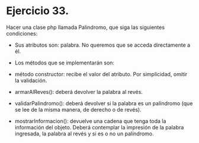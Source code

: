 # Ejercicio 33.

Hacer una clase php llamada Palindromo, que siga las siguientes condiciones:
- Sus atributos son: palabra. No queremos que se acceda directamente a él.
- Los métodos que se implementarán son:

 - método constructor: recibe el valor del atributo. Por simplicidad, omitir la
validación.
 - armarAlReves(): deberá devolver la palabra al revés.
 - validarPalindromo(): deberá devolver si la palabra es un palíndromo (que se
lee de la misma manera, de derecho o de revés).
 - mostrarInformacion(): devuelve una cadena que tenga toda la información del
objeto. Deberá contemplar la impresión de la palabra ingresada, la palabra al
revés y si es o no un palíndromo.
